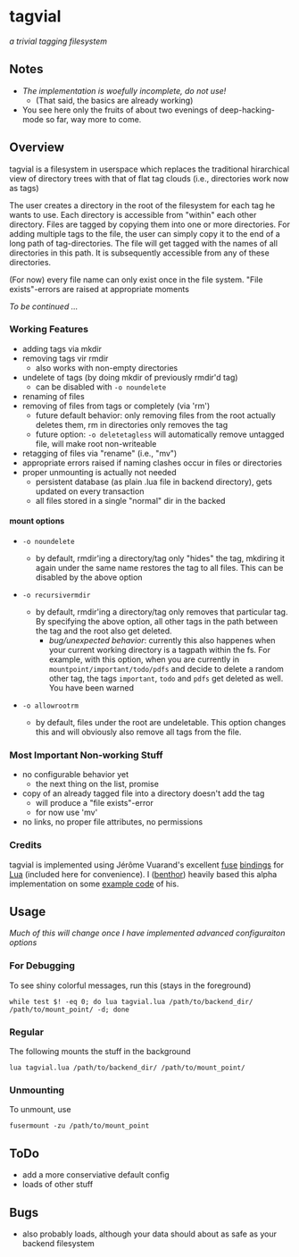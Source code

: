 # tagvial #
*a trivial tagging filesystem*

## Notes ##
- *The implementation is woefully incomplete, do not use!*
    - (That said, the basics are already working)
- You see here only the fruits of about two evenings of deep-hacking-mode so far, way more to come.

## Overview ##

tagvial is a filesystem in userspace which replaces the traditional hirarchical view of directory trees with that of flat tag clouds (i.e., directories work now as tags)

The user creates a directory in the root of the filesystem for each tag he wants to use. Each directory is accessible from "within" each other directory. Files are tagged by copying them into one or more directories. For adding multiple tags to the file, the user can simply copy it to the end of a long path of tag-directories. The file will get tagged with the names of all directories in this path. It is subsequently accessible from any of these directories.

(For now) every file name can only exist once in the file system. "File exists"-errors are raised at appropriate moments

*To be continued ...*

### Working Features ###

- adding tags via mkdir
- removing tags vir rmdir
    - also works with non-empty directories
- undelete of tags (by doing mkdir of previously rmdir'd tag)
    - can be disabled with `-o noundelete`
- renaming of files
- removing of files from tags or completely (via 'rm')
    - future default behavior: only removing files from the root actually deletes them, rm in directories only removes the tag
    - future option: `-o deletetagless` will automatically remove untagged file, will make root non-writeable
- retagging of files via "rename" (i.e., "mv")
- appropriate errors raised if naming clashes occur in files or directories
- proper unmounting is actually not needed
    - persistent database (as plain .lua file in backend directory), gets updated on every transaction
    - all files stored in a single "normal" dir in the backed

#### mount options ####

- `-o noundelete`
    - by default, rmdir'ing a directory/tag only "hides" the tag, mkdiring it again under the same name restores the tag to all files. This can be disabled by the above option

- `-o recursivermdir`
    - by default, rmdir'ing a directory/tag only removes that particular tag. By specifying the above option, all other tags in the path between the tag and the root also get deleted.
        - *bug/unexpected behavior*: currently this also happenes when your current working directory is a tagpath within the fs. For example, with this option, when you are currently in `mountpoint/important/todo/pdfs` and decide to delete a random other tag, the tags `important`, `todo` and `pdfs` get deleted as well. You have been warned

- `-o allowrootrm`
    - by default, files under the root are undeletable. This option changes this and will obviously also remove all tags from the file.

### Most Important Non-working Stuff ###

- no configurable behavior yet
    - the next thing on the list, promise
- copy of an already tagged file into a directory doesn't add the tag
    - will produce a "file exists"-error
    - for now use 'mv'
- no links, no proper file attributes, no permissions

### Credits ###

tagvial is implemented using Jérôme Vuarand's excellent [fuse](http://fuse.sourceforge.net/) [bindings](http://luse.luaforge.net/) for [Lua](http://lua.org) (included here for convenience). I ([benthor](https://github.org/benthor)) heavily based this alpha implementation on some [example code](http://luse.luaforge.net/fwfs.lua) of his.

## Usage ##
*Much of this will change once I have implemented advanced configuraiton options*

### For Debugging ###

To see shiny colorful messages, run this (stays in the foreground)

    while test $! -eq 0; do lua tagvial.lua /path/to/backend_dir/ /path/to/mount_point/ -d; done

### Regular ###

The following mounts the stuff in the background

    lua tagvial.lua /path/to/backend_dir/ /path/to/mount_point/

### Unmounting ###

To unmount, use

    fusermount -zu /path/to/mount_point

## ToDo ##
- add a more conserviative default config
- loads of other stuff

## Bugs ##
- also probably loads, although your data should about as safe as your backend filesystem
